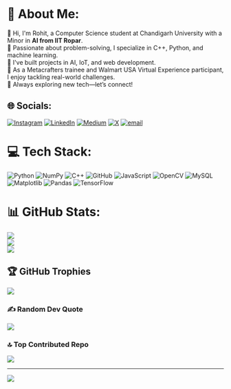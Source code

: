 # 💫 About Me:
🔭 Hi, I'm Rohit, a Computer Science student at Chandigarh University with a Minor in **AI from IIT Ropar**.<br>👯 Passionate about problem-solving, I specialize in C++, Python, and machine learning.<br>🌱 I've built projects in AI, IoT, and web development.<br>💬 As a Metacrafters trainee and Walmart USA Virtual Experience participant, I enjoy tackling real-world challenges. <br>🤝 Always exploring new tech—let’s connect!<br> 


## 🌐 Socials:
[![Instagram](https://img.shields.io/badge/Instagram-%23E4405F.svg?logo=Instagram&logoColor=white)](https://instagram.com/rohit_mehta.666) [![LinkedIn](https://img.shields.io/badge/LinkedIn-%230077B5.svg?logo=linkedin&logoColor=white)](https://linkedin.com/in/https://www.linkedin.com/in/rohit-96068b252/) [![Medium](https://img.shields.io/badge/Medium-12100E?logo=medium&logoColor=white)](https://medium.com/@@mehtarohit322) [![X](https://img.shields.io/badge/X-black.svg?logo=X&logoColor=white)](https://x.com/RohitMehta322) [![email](https://img.shields.io/badge/Email-D14836?logo=gmail&logoColor=white)](mailto:mehtarohit322@gmail.com) 

# 💻 Tech Stack:
![Python](https://img.shields.io/badge/python-3670A0?style=for-the-badge&logo=python&logoColor=ffdd54) ![NumPy](https://img.shields.io/badge/numpy-%23013243.svg?style=for-the-badge&logo=numpy&logoColor=white) ![C++](https://img.shields.io/badge/c++-%2300599C.svg?style=for-the-badge&logo=c%2B%2B&logoColor=white) ![GitHub](https://img.shields.io/badge/github-%23121011.svg?style=for-the-badge&logo=github&logoColor=white) ![JavaScript](https://img.shields.io/badge/javascript-%23323330.svg?style=for-the-badge&logo=javascript&logoColor=%23F7DF1E) ![OpenCV](https://img.shields.io/badge/opencv-%23white.svg?style=for-the-badge&logo=opencv&logoColor=white) ![MySQL](https://img.shields.io/badge/mysql-4479A1.svg?style=for-the-badge&logo=mysql&logoColor=white) ![Matplotlib](https://img.shields.io/badge/Matplotlib-%23ffffff.svg?style=for-the-badge&logo=Matplotlib&logoColor=black) ![Pandas](https://img.shields.io/badge/pandas-%23150458.svg?style=for-the-badge&logo=pandas&logoColor=white) ![TensorFlow](https://img.shields.io/badge/TensorFlow-%23FF6F00.svg?style=for-the-badge&logo=TensorFlow&logoColor=white)
# 📊 GitHub Stats:
![](https://github-readme-stats.vercel.app/api?username=spiritcoder666&theme=dark&hide_border=false&include_all_commits=true&count_private=false)<br/>
![](https://github-readme-streak-stats.herokuapp.com/?user=spiritcoder666&theme=dark&hide_border=false)<br/>
![](https://github-readme-stats.vercel.app/api/top-langs/?username=spiritcoder666&theme=dark&hide_border=false&include_all_commits=true&count_private=false&layout=compact)

## 🏆 GitHub Trophies
![](https://github-profile-trophy.vercel.app/?username=spiritcoder666&theme=radical&no-frame=false&no-bg=true&margin-w=4)

### ✍️ Random Dev Quote
![](https://quotes-github-readme.vercel.app/api?type=horizontal&theme=radical)

### 🔝 Top Contributed Repo
![](https://github-contributor-stats.vercel.app/api?username=spiritcoder666&limit=5&theme=dark&combine_all_yearly_contributions=true)

---
[![](https://visitcount.itsvg.in/api?id=spiritcoder666&icon=0&color=0)](https://visitcount.itsvg.in)

<!-- Proudly created with GPRM ( https://gprm.itsvg.in ) -->
